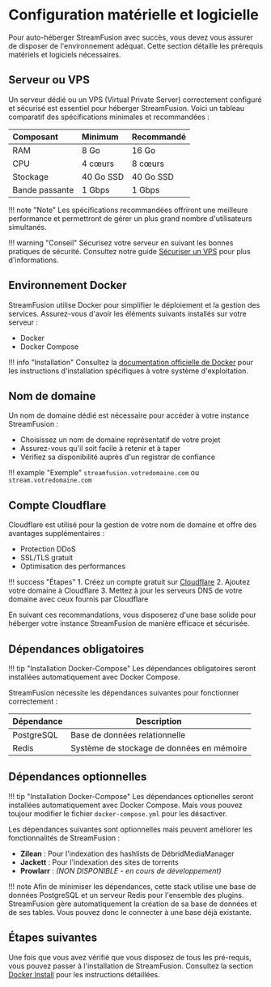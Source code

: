 # Configuration matérielle et logicielle

Pour auto-héberger StreamFusion avec succès, vous devez vous assurer de disposer de l'environnement adéquat. Cette section détaille les prérequis matériels et logiciels nécessaires.

## Serveur ou VPS

Un serveur dédié ou un VPS (Virtual Private Server) correctement configuré et sécurisé est essentiel pour héberger StreamFusion. Voici un tableau comparatif des spécifications minimales et recommandées :

| Composant | Minimum | Recommandé |
| :-------- | :------ | :--------- |
| RAM | 8 Go | 16 Go |
| CPU | 4 cœurs | 8 cœurs |
| Stockage | 40 Go SSD | 40 Go SSD |
| Bande passante | 1 Gbps | 1 Gbps |

!!! note "Note"
    Les spécifications recommandées offriront une meilleure performance et permettront de gérer un plus grand nombre d'utilisateurs simultanés.

!!! warning "Conseil"
    Sécurisez votre serveur en suivant les bonnes pratiques de sécurité. Consultez notre guide [Sécuriser un VPS](../../How-To/secure_vps.md) pour plus d'informations.


## Environnement Docker

StreamFusion utilise Docker pour simplifier le déploiement et la gestion des services. Assurez-vous d'avoir les éléments suivants installés sur votre serveur :

- Docker
- Docker Compose

!!! info "Installation"
    Consultez la [documentation officielle de Docker](https://docs.docker.com/get-docker/) pour les instructions d'installation spécifiques à votre système d'exploitation.

## Nom de domaine

Un nom de domaine dédié est nécessaire pour accéder à votre instance StreamFusion :

- Choisissez un nom de domaine représentatif de votre projet
- Assurez-vous qu'il soit facile à retenir et à taper
- Vérifiez sa disponibilité auprès d'un registrar de confiance

!!! example "Exemple"
    `streamfusion.votredomaine.com` ou `stream.votredomaine.com`

## Compte Cloudflare

Cloudflare est utilisé pour la gestion de votre nom de domaine et offre des avantages supplémentaires :

- Protection DDoS
- SSL/TLS gratuit
- Optimisation des performances

!!! success "Étapes"
    1. Créez un compte gratuit sur [Cloudflare](https://www.cloudflare.com/)
    2. Ajoutez votre domaine à Cloudflare
    3. Mettez à jour les serveurs DNS de votre domaine avec ceux fournis par Cloudflare

En suivant ces recommandations, vous disposerez d'une base solide pour héberger votre instance StreamFusion de manière efficace et sécurisée.

## Dépendances obligatoires

!!! tip "Installation Docker-Compose"
    Les dépendances obligatoires seront installées automatiquement avec Docker Compose.

StreamFusion nécessite les dépendances suivantes pour fonctionner correctement :

| Dépendance | Description |
|------------|-------------|
| PostgreSQL | Base de données relationnelle |
| Redis      | Système de stockage de données en mémoire |

## Dépendances optionnelles

!!! tip "Installation Docker-Compose"
    Les dépendances optionelles seront installées automatiquement avec Docker Compose.
    Mais vous pouvez toujour modifier le fichier `docker-compose.yml` pour les désactiver.

Les dépendances suivantes sont optionnelles mais peuvent améliorer les fonctionnalités de StreamFusion :

- **Zilean** : Pour l'indexation des hashlists de DébridMediaManager
- **Jackett** : Pour l'indexation des sites de torrents
- **Prowlarr** : *(NON DISPONIBLE - en cours de développement)*

!!! note
    Afin de minimiser les dépendances, cette stack utilise une base de données PostgreSQL et un serveur Redis pour l'ensemble des plugins. StreamFusion gère automatiquement la création de sa base de données et de ses tables. Vous pouvez donc le connecter à une base déjà existante.

## Étapes suivantes

Une fois que vous avez vérifié que vous disposez de tous les pré-requis, vous pouvez passer à l'installation de StreamFusion. Consultez la section [Docker Install](docker_install.md) pour les instructions détaillées.